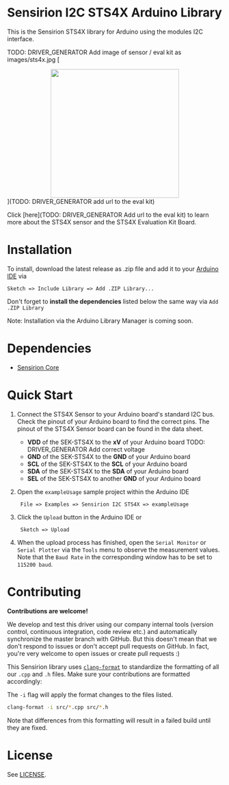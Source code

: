 # Sensirion I2C STS4X Arduino Library

This is the Sensirion STS4X library for Arduino using the
modules I2C interface.

TODO: DRIVER_GENERATOR Add image of sensor / eval kit as images/sts4x.jpg
[<center><img src="images/sts4x.jpg" width="300px"></center>](TODO: DRIVER_GENERATOR add url to the eval kit)

Click [here](TODO: DRIVER_GENERATOR Add url to the eval kit) to learn more about the STS4X
sensor and the STS4X Evaluation Kit Board.


# Installation

To install, download the latest release as .zip file and add it to your
[Arduino IDE](http://www.arduino.cc/en/main/software) via

	Sketch => Include Library => Add .ZIP Library...

Don't forget to **install the dependencies** listed below the same way via `Add
.ZIP Library`

Note: Installation via the Arduino Library Manager is coming soon.

# Dependencies

* [Sensirion Core](https://github.com/Sensirion/arduino-core)


# Quick Start

1. Connect the STS4X Sensor to your Arduino board's standard
   I2C bus. Check the pinout of your Arduino board to find the correct pins.
   The pinout of the STS4X Sensor board can be found in the
   data sheet.

	* **VDD** of the SEK-STS4X to the **xV** of your Arduino board TODO: DRIVER_GENERATOR Add correct voltage
	* **GND** of the SEK-STS4X to the **GND** of your Arduino board
	* **SCL** of the SEK-STS4X to the **SCL** of your Arduino board
	* **SDA** of the SEK-STS4X to the **SDA** of your Arduino board
	* **SEL** of the SEK-STS4X to another **GND** of your Arduino board

2. Open the `exampleUsage` sample project within the Arduino IDE

		File => Examples => Sensirion I2C STS4X => exampleUsage

3. Click the `Upload` button in the Arduino IDE or

		Sketch => Upload

4. When the upload process has finished, open the `Serial Monitor` or `Serial
   Plotter` via the `Tools` menu to observe the measurement values. Note that
   the `Baud Rate` in the corresponding window has to be set to `115200 baud`.

# Contributing

**Contributions are welcome!**

We develop and test this driver using our company internal tools (version
control, continuous integration, code review etc.) and automatically
synchronize the master branch with GitHub. But this doesn't mean that we don't
respond to issues or don't accept pull requests on GitHub. In fact, you're very
welcome to open issues or create pull requests :)

This Sensirion library uses
[`clang-format`](https://releases.llvm.org/download.html) to standardize the
formatting of all our `.cpp` and `.h` files. Make sure your contributions are
formatted accordingly:

The `-i` flag will apply the format changes to the files listed.

```bash
clang-format -i src/*.cpp src/*.h
```

Note that differences from this formatting will result in a failed build until
they are fixed.

# License

See [LICENSE](LICENSE).
